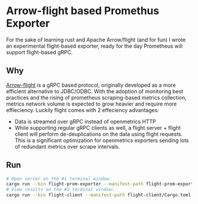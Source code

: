 # Arrow-flight based Promethus Exporter
For the sake of learning rust and Apache Arrow/flight (and for fun) I wrote an experimental flight-based exporter, ready for the day Prometheus will support flight-based gRPC.

## Why
[Arrow-flight](https://arrow.apache.org/blog/2019/10/13/introducing-arrow-flight) is a gRPC based protocol, originally developed as a more efficient alternative to JDBC/ODBC.
With the adoption of monitoring best practices and the rising of prometheus scraping-based metrics collection, metrics network volume is expected to grow heavier and require more effieciency.
Luckily flight comes with 2 effeciency advantages:
- Data is streamed over gRPC instead of openmetrics HTTP
- While supporting regular gRPC clients as well, a flight server + flight client will perform de-deuplications on the data using flight requests. This is a significant optimization for openmetrics exporters sending lots of redundant metrics over scrape intervals. 

## Run
```bash
# Open server on the #1 terminal window:
cargo run --bin flight-prom-exporter --manifest-path flight-prom-exporter/Cargo.toml 
# View results on the #2 terminal window:
cargo run --bin flight-client --manifest-path flight-client/Cargo.toml
```
